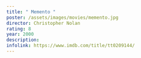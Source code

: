 ```yaml
---
title: " Memento "
poster: /assets/images/movies/memento.jpg
director: Christopher Nolan
rating: 8
year: 2000
description:
infolink: https://www.imdb.com/title/tt0209144/
---
```

